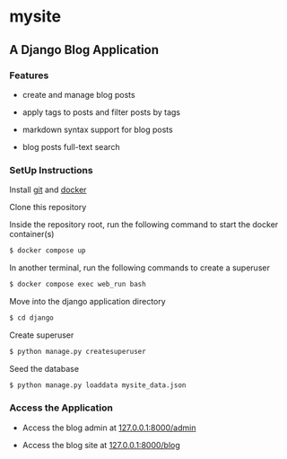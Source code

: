 # mysite

## A Django Blog Application

### Features

- create and manage blog posts

- apply tags to posts and filter posts by tags

- markdown syntax support for blog posts

- blog posts full-text search

### SetUp Instructions

Install [git](https://git-scm.com/downloads) and [docker](https://docs.docker.com/engine/install/)

Clone this repository

Inside the repository root, run the following command to start the docker container(s)

```bash
$ docker compose up
```

In another terminal, run the following commands to create a superuser

```bash
$ docker compose exec web_run bash
```

Move into the django application directory

```bash
$ cd django
```

Create superuser

```bash
$ python manage.py createsuperuser
```

Seed the database

```bash
$ python manage.py loaddata mysite_data.json
```

### Access the Application

- Access the blog admin at [127.0.0.1:8000/admin](127.0.0.1:8000/admin)

- Access the blog site at [127.0.0.1:8000/blog](127.0.0.1:8000/blog)
